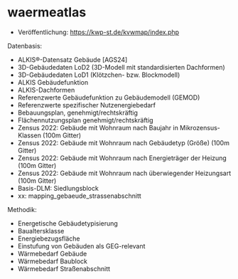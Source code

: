 # waermeatlas
- Veröffentlichung: https://kwp-st.de/kvwmap/index.php

Datenbasis:
- ALKIS®-Datensatz Gebäude [AGS24]
- 3D-Gebäudedaten LoD2 (3D-Modell mit standardisierten Dachformen)
- 3D-Gebäudedaten LoD1 (Klötzchen- bzw. Blockmodell)
- ALKIS Gebäudefunktion
- ALKIS-Dachformen
- Referenzwerte Gebäudefunktion zu Gebäudemodell (GEMOD)
- Referenzwerte spezifischer Nutzenergiebedarf
- Bebauungsplan, genehmigt/rechtskräftig
- Flächennutzungsplan genehmigt/rechtskräftig
- Zensus 2022: Gebäude mit Wohnraum nach Baujahr in Mikrozensus-Klassen (100m Gitter)
- Zensus 2022: Gebäude mit Wohnraum nach Gebäudetyp (Größe) (100m Gitter)
- Zensus 2022: Gebäude mit Wohnraum nach Energieträger der Heizung (100m Gitter)
- Zensus 2022: Gebäude mit Wohnraum nach überwiegender Heizungsart (100m Gitter)
- Basis-DLM: Siedlungsblock
- xx: mapping_gebaeude_strassenabschnitt

Methodik:
- Energetische Gebäudetypisierung
- Baualtersklasse
- Energiebezugsfläche
- Einstufung von Gebäuden als GEG-relevant
- Wärmebedarf Gebäude
- Wärmebedarf Baublock
- Wärmebedarf Straßenabschnitt
